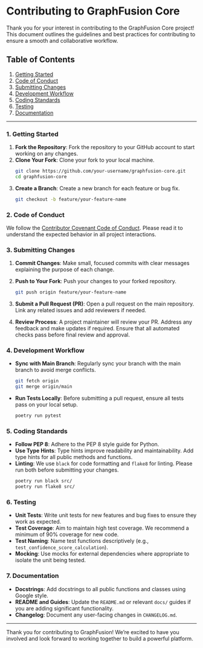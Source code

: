 # Contributing to GraphFusion Core

Thank you for your interest in contributing to the GraphFusion Core project! This document outlines the guidelines and best practices for contributing to ensure a smooth and collaborative workflow.

## Table of Contents

1. [Getting Started](#getting-started)
2. [Code of Conduct](#code-of-conduct)
3. [Submitting Changes](#submitting-changes)
4. [Development Workflow](#development-workflow)
5. [Coding Standards](#coding-standards)
6. [Testing](#testing)
7. [Documentation](#Documentation)

---

### 1. Getting Started

1. **Fork the Repository**: Fork the repository to your GitHub account to start working on any changes.
2. **Clone Your Fork**: Clone your fork to your local machine.
   ```bash
   git clone https://github.com/your-username/graphfusion-core.git
   cd graphfusion-core
   ```
3. **Create a Branch**: Create a new branch for each feature or bug fix.
   ```bash
   git checkout -b feature/your-feature-name
   ```

### 2. Code of Conduct

We follow the [Contributor Covenant Code of Conduct](https://www.contributor-covenant.org/). Please read it to understand the expected behavior in all project interactions.

### 3. Submitting Changes

1. **Commit Changes**: Make small, focused commits with clear messages explaining the purpose of each change.
2. **Push to Your Fork**: Push your changes to your forked repository.
   ```bash
   git push origin feature/your-feature-name
   ```
3. **Submit a Pull Request (PR)**: Open a pull request on the main repository. Link any related issues and add reviewers if needed.

4. **Review Process**: A project maintainer will review your PR. Address any feedback and make updates if required. Ensure that all automated checks pass before final review and approval.

### 4. Development Workflow

- **Sync with Main Branch**: Regularly sync your branch with the main branch to avoid merge conflicts.
   ```bash
   git fetch origin
   git merge origin/main
   ```

- **Run Tests Locally**: Before submitting a pull request, ensure all tests pass on your local setup.
   ```bash
   poetry run pytest
   ```

### 5. Coding Standards

- **Follow PEP 8**: Adhere to the PEP 8 style guide for Python.
- **Use Type Hints**: Type hints improve readability and maintainability. Add type hints for all public methods and functions.
- **Linting**: We use `black` for code formatting and `flake8` for linting. Please run both before submitting your changes.
   ```bash
   poetry run black src/
   poetry run flake8 src/
   ```

### 6. Testing

- **Unit Tests**: Write unit tests for new features and bug fixes to ensure they work as expected.
- **Test Coverage**: Aim to maintain high test coverage. We recommend a minimum of 90% coverage for new code.
- **Test Naming**: Name test functions descriptively (e.g., `test_confidence_score_calculation`).
- **Mocking**: Use mocks for external dependencies where appropriate to isolate the unit being tested.

### 7. Documentation

- **Docstrings**: Add docstrings to all public functions and classes using Google style.
- **README and Guides**: Update the `README.md` or relevant `docs/` guides if you are adding significant functionality.
- **Changelog**: Document any user-facing changes in `CHANGELOG.md`.

---

Thank you for contributing to GraphFusion! We’re excited to have you involved and look forward to working together to build a powerful platform.
